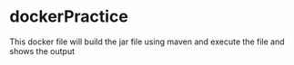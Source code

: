 # dockerPractice
This docker file will build the jar file using maven and execute the file and shows the output

